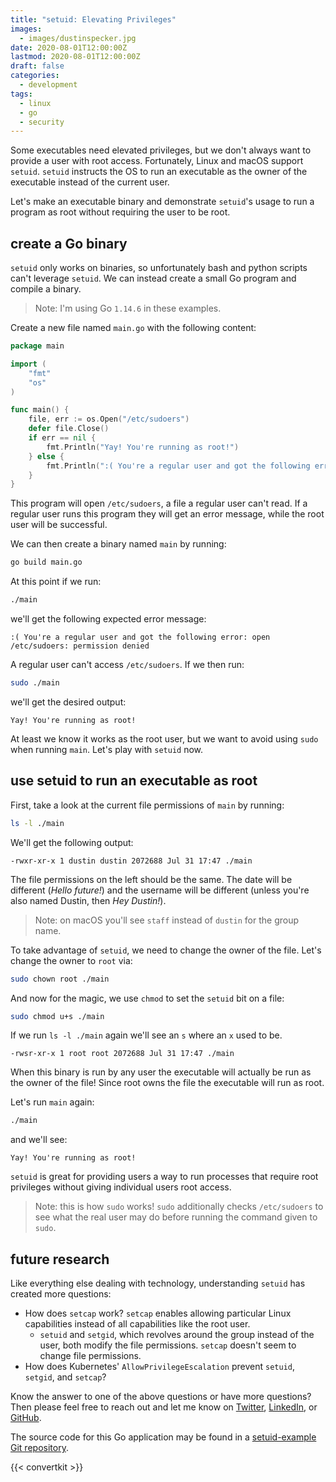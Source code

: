 ```yaml
---
title: "setuid: Elevating Privileges"
images:
  - images/dustinspecker.jpg
date: 2020-08-01T12:00:00Z
lastmod: 2020-08-01T12:00:00Z
draft: false
categories:
  - development
tags:
  - linux
  - go
  - security
---
```


Some executables need elevated privileges, but we don't always want to provide a user with root access. Fortunately, Linux and macOS support `setuid`.
`setuid` instructs the OS to run an executable as the owner of the executable instead of the current user.

Let's make an executable binary and demonstrate `setuid`'s usage to run a program as root without requiring the user to be root.

## create a Go binary

`setuid` only works on binaries, so unfortunately bash and python scripts can't leverage `setuid`. We can instead create a small Go program and compile a binary.

> Note: I'm using Go `1.14.6` in these examples.

Create a new file named `main.go` with the following content:

```go
package main

import (
	"fmt"
	"os"
)

func main() {
	file, err := os.Open("/etc/sudoers")
	defer file.Close()
	if err == nil {
		fmt.Println("Yay! You're running as root!")
	} else {
		fmt.Println(":( You're a regular user and got the following error:", err)
	}
}
```

This program will open `/etc/sudoers`, a file a regular user can't read. If a regular user runs this program they will get an error message, while the root user will be successful.

We can then create a binary named `main` by running:

```bash
go build main.go
```

At this point if we run:

```bash
./main
```

we'll get the following expected error message:

```
:( You're a regular user and got the following error: open /etc/sudoers: permission denied
```

A regular user can't access `/etc/sudoers`. If we then run:

```bash
sudo ./main
```

we'll get the desired output:

```
Yay! You're running as root!
```

At least we know it works as the root user, but we want to avoid using `sudo` when running `main`. Let's play with `setuid` now.

## use setuid to run an executable as root

First, take a look at the current file permissions of `main` by running:

```bash
ls -l ./main
```

We'll get the following output:

```
-rwxr-xr-x 1 dustin dustin 2072688 Jul 31 17:47 ./main
```

The file permissions on the left should be the same. The date will be different (_Hello future!_) and the username will be different (unless you're also named Dustin, then _Hey Dustin!_).

> Note: on macOS you'll see `staff` instead of `dustin` for the group name.

To take advantage of `setuid`, we need to change the owner of the file. Let's change the owner to `root` via:

```bash
sudo chown root ./main
```

And now for the magic, we use `chmod` to set the `setuid` bit on a file:

```bash
sudo chmod u+s ./main
```

If we run `ls -l ./main` again we'll see an `s` where an `x` used to be.

```
-rwsr-xr-x 1 root root 2072688 Jul 31 17:47 ./main
```

When this binary is run by any user the executable will actually be run as the owner of the file! Since root owns the file the executable will run as root.

Let's run `main` again:

```bash
./main
```

and we'll see:

```
Yay! You're running as root!
```

`setuid` is great for providing users a way to run processes that require root privileges without giving individual users root access.

> Note: this is how `sudo` works! `sudo` additionally checks `/etc/sudoers` to see what the real user may do before running the command
> given to `sudo`.

## future research

Like everything else dealing with technology, understanding `setuid` has created more questions:

- How does `setcap` work? `setcap` enables allowing particular Linux capabilities instead of all capabilities like the root user.
  - `setuid` and `setgid`, which revolves around the group instead of the user, both modify the file permissions. `setcap` doesn't seem to change file permissions.
- How does Kubernetes' `AllowPrivilegeEscalation` prevent `setuid`, `setgid`, and `setcap`?

Know the answer to one of the above questions or have more questions? Then please feel free to
reach out and let me know on [Twitter](https://twitter.com/dustinspecker), [LinkedIn](https://www.linkedin.com/in/dustin-specker/), or [GitHub](https://github.com/dustinspecker).

The source code for this Go application may be found in a [setuid-example Git repository](https://github.com/dustinspecker/setuid-example).

{{< convertkit >}}
